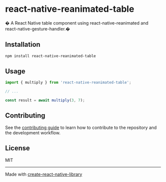 # react-native-reanimated-table

� A React Native table component using react-native-reanimated and react-native-gesture-handler.�

## Installation

```sh
npm install react-native-reanimated-table
```

## Usage

```js
import { multiply } from 'react-native-reanimated-table';

// ...

const result = await multiply(3, 7);
```

## Contributing

See the [contributing guide](CONTRIBUTING.md) to learn how to contribute to the repository and the development workflow.

## License

MIT

---

Made with [create-react-native-library](https://github.com/callstack/react-native-builder-bob)
